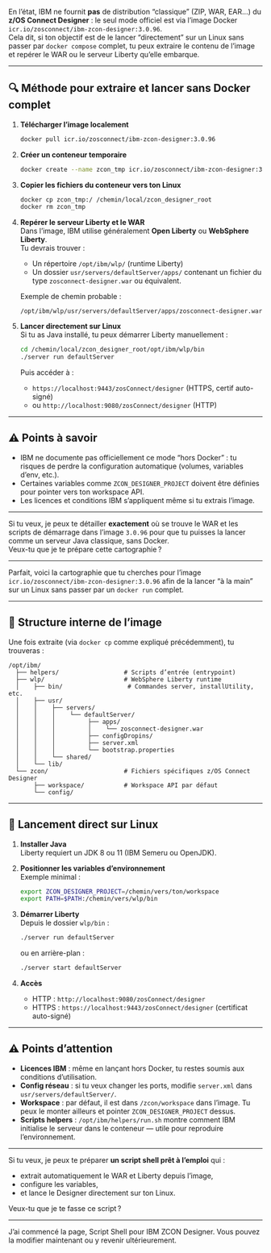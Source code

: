 En l’état, IBM ne fournit **pas** de distribution “classique” (ZIP, WAR, EAR…) du **z/OS Connect Designer** : le seul mode officiel est via l’image Docker `icr.io/zosconnect/ibm-zcon-designer:3.0.96`.  
Cela dit, si ton objectif est de le lancer “directement” sur un Linux sans passer par `docker compose` complet, tu peux extraire le contenu de l’image et repérer le WAR ou le serveur Liberty qu’elle embarque.

---

## 🔍 Méthode pour extraire et lancer sans Docker complet

1. **Télécharger l’image localement**  
   ```bash
   docker pull icr.io/zosconnect/ibm-zcon-designer:3.0.96
   ```

2. **Créer un conteneur temporaire**  
   ```bash
   docker create --name zcon_tmp icr.io/zosconnect/ibm-zcon-designer:3.0.96
   ```

3. **Copier les fichiers du conteneur vers ton Linux**  
   ```bash
   docker cp zcon_tmp:/ /chemin/local/zcon_designer_root
   docker rm zcon_tmp
   ```

4. **Repérer le serveur Liberty et le WAR**  
   Dans l’image, IBM utilise généralement **Open Liberty** ou **WebSphere Liberty**.  
   Tu devrais trouver :
   - Un répertoire `/opt/ibm/wlp/` (runtime Liberty)
   - Un dossier `usr/servers/defaultServer/apps/` contenant un fichier du type `zosconnect-designer.war` ou équivalent.
   
   Exemple de chemin probable :  
   ```
   /opt/ibm/wlp/usr/servers/defaultServer/apps/zosconnect-designer.war
   ```

5. **Lancer directement sur Linux**  
   Si tu as Java installé, tu peux démarrer Liberty manuellement :
   ```bash
   cd /chemin/local/zcon_designer_root/opt/ibm/wlp/bin
   ./server run defaultServer
   ```
   Puis accéder à :  
   - `https://localhost:9443/zosConnect/designer` (HTTPS, certif auto-signé)  
   - ou `http://localhost:9080/zosConnect/designer` (HTTP)

---

## ⚠️ Points à savoir
- IBM ne documente pas officiellement ce mode “hors Docker” : tu risques de perdre la configuration automatique (volumes, variables d’env, etc.).
- Certaines variables comme `ZCON_DESIGNER_PROJECT` doivent être définies pour pointer vers ton workspace API.
- Les licences et conditions IBM s’appliquent même si tu extrais l’image.

---

Si tu veux, je peux te détailler **exactement** où se trouve le WAR et les scripts de démarrage dans l’image `3.0.96` pour que tu puisses la lancer comme un serveur Java classique, sans Docker.  
Veux-tu que je te prépare cette cartographie ?




------------------------------------------


Parfait, voici la cartographie que tu cherches pour l’image  
`icr.io/zosconnect/ibm-zcon-designer:3.0.96` afin de la lancer “à la main” sur un Linux sans passer par un `docker run` complet.

---

## 📂 Structure interne de l’image

Une fois extraite (via `docker cp` comme expliqué précédemment), tu trouveras :

```
/opt/ibm/
  ├── helpers/                  # Scripts d’entrée (entrypoint)
  ├── wlp/                      # WebSphere Liberty runtime
  │    ├── bin/                  # Commandes server, installUtility, etc.
  │    ├── usr/
  │    │    ├── servers/
  │    │    │    └── defaultServer/
  │    │    │         ├── apps/
  │    │    │         │    └── zosconnect-designer.war
  │    │    │         ├── configDropins/
  │    │    │         ├── server.xml
  │    │    │         └── bootstrap.properties
  │    │    └── shared/
  │    └── lib/
  └── zcon/                     # Fichiers spécifiques z/OS Connect Designer
       ├── workspace/           # Workspace API par défaut
       └── config/
```

---

## 🚀 Lancement direct sur Linux

1. **Installer Java**  
   Liberty requiert un JDK 8 ou 11 (IBM Semeru ou OpenJDK).

2. **Positionner les variables d’environnement**  
   Exemple minimal :
   ```bash
   export ZCON_DESIGNER_PROJECT=/chemin/vers/ton/workspace
   export PATH=$PATH:/chemin/vers/wlp/bin
   ```

3. **Démarrer Liberty**  
   Depuis le dossier `wlp/bin` :
   ```bash
   ./server run defaultServer
   ```
   ou en arrière-plan :
   ```bash
   ./server start defaultServer
   ```

4. **Accès**  
   - HTTP : `http://localhost:9080/zosConnect/designer`
   - HTTPS : `https://localhost:9443/zosConnect/designer` (certificat auto-signé)

---

## ⚠️ Points d’attention

- **Licences IBM** : même en lançant hors Docker, tu restes soumis aux conditions d’utilisation.
- **Config réseau** : si tu veux changer les ports, modifie `server.xml` dans `usr/servers/defaultServer/`.
- **Workspace** : par défaut, il est dans `/zcon/workspace` dans l’image. Tu peux le monter ailleurs et pointer `ZCON_DESIGNER_PROJECT` dessus.
- **Scripts helpers** : `/opt/ibm/helpers/run.sh` montre comment IBM initialise le serveur dans le conteneur — utile pour reproduire l’environnement.

---

Si tu veux, je peux te préparer **un script shell prêt à l’emploi** qui :
- extrait automatiquement le WAR et Liberty depuis l’image,
- configure les variables,
- et lance le Designer directement sur ton Linux.  

Veux-tu que je te fasse ce script ?



--------------------------


J’ai commencé la page, Script Shell pour IBM ZCON Designer. Vous pouvez la modifier maintenant ou y revenir ultérieurement.
